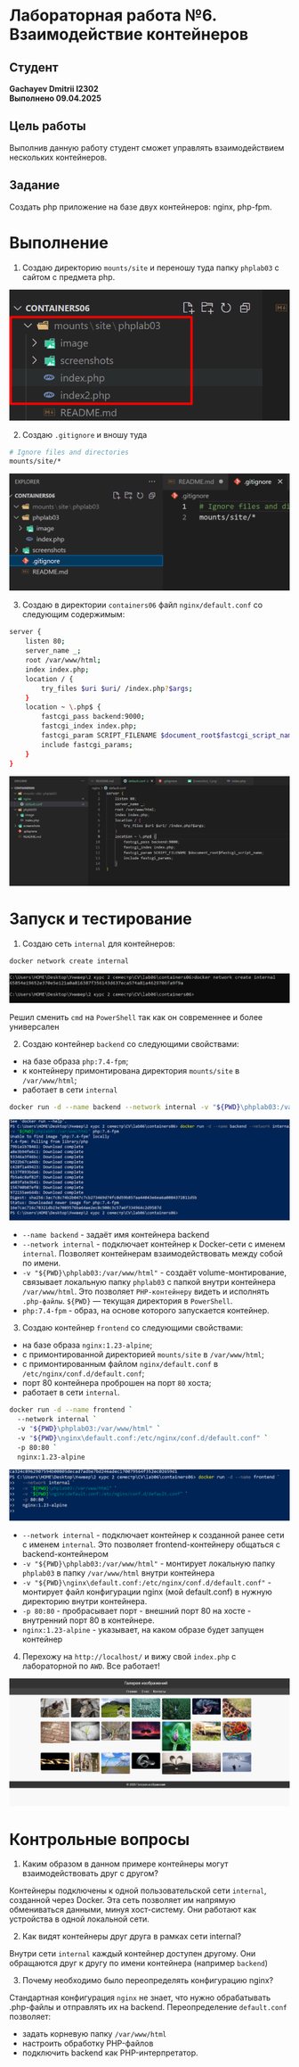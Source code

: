 # Лабораторная работа №6. Взаимодействие контейнеров

## Студент
**Gachayev Dmitrii I2302**  
**Выполнено 09.04.2025**  

## Цель работы
Выполнив данную работу студент сможет управлять взаимодействием нескольких контейнеров.
## Задание
Создать php приложение на базе двух контейнеров: nginx, php-fpm.
# Выполнение
1. Создаю директорию `mounts/site` и переношу туда папку `phplab03` с сайтом с предмета php. 

![image](screenshots/Screenshot_1.png)

2. Создаю `.gitignore` и вношу туда 

```bash
# Ignore files and directories
mounts/site/*
```

![image](screenshots/Screenshot_2.png)

3. Создаю в директории `containers06` файл `nginx/default.conf` со следующим содержимым:

```bash
server {
    listen 80;
    server_name _;
    root /var/www/html;
    index index.php;
    location / {
        try_files $uri $uri/ /index.php?$args;
    }
    location ~ \.php$ {
        fastcgi_pass backend:9000;
        fastcgi_index index.php;
        fastcgi_param SCRIPT_FILENAME $document_root$fastcgi_script_name;
        include fastcgi_params;
    }
}
```

![image](screenshots/Screenshot_3.png)

# Запуск и тестирование

1. Создаю сеть `internal` для контейнеров:

```bash
docker network create internal
```

![image](screenshots/Screenshot_4.png)

Решил сменить `cmd` на `PowerShell` так как он современнее и более универсален

2. Создаю контейнер `backend` со следующими свойствами:

- на базе образа `php:7.4-fpm`;
- к контейнеру примонтирована директория `mounts/site` в `/var/www/html`;
- работает в сети `internal`

```bash
docker run -d --name backend --network internal -v "${PWD}\phplab03:/var/www/html" php:7.4-fpm
```

![image](screenshots/Screenshot_5.png)

- `--name backend` - задаёт имя контейнера backend
- `--network internal` - подключает контейнер к Docker-сети с именем `internal`. Позволяет контейнерам взаимодействовать между собой по имени.
- `-v "${PWD}\phplab03:/var/www/html"` - создаёт volume-монтирование, связывает локальную папку `phplab03` с папкой внутри контейнера `/var/www/html`. Это позволяет `PHP-контейнеру` видеть и исполнять `.php-файлы`.
`${PWD}` — текущая директория в `PowerShell`.
- `php:7.4-fpm` - образ, на основе которого запускается контейнер.

3. Создаю контейнер `frontend` со следующими свойствами:

- на базе образа `nginx:1.23-alpine`;
- с примонтированной директорией `mounts/site` в `/var/www/html`;
- с примонтированным файлом `nginx/default.conf` в `/etc/nginx/conf.d/default.conf`;
- порт 80 контейнера проброшен на порт `80` хоста;
- работает в сети `internal`.

```bash
docker run -d --name frontend `
  --network internal `
  -v "${PWD}\phplab03:/var/www/html" `
  -v "${PWD}\nginx\default.conf:/etc/nginx/conf.d/default.conf" `
  -p 80:80 `
  nginx:1.23-alpine
```

![image](screenshots/Screenshot_7.png)

- `--network internal` - подключает контейнер к созданной ранее сети с именем `internal`. Это позволяет frontend-контейнеру общаться с backend-контейнером
- `-v "${PWD}\phplab03:/var/www/html"` - монтирует локальную папку `phplab03` в папку `/var/www/html` внутри контейнера
- `-v "${PWD}\nginx\default.conf:/etc/nginx/conf.d/default.conf"` - монтирует файл конфигурации nginx (мой default.conf) в нужную директорию внутри контейнера.
- `-p 80:80` - пробрасывает порт - внешний порт 80 на хосте - внутренний порт 80 в контейнере.
- `nginx:1.23-alpine` - указывает, на каком образе будет запущен контейнер

4. Перехожу на `http://localhost/` и вижу свой `index.php` с лабораторной по `AWD`. Все работает! 

![image](screenshots/Screenshot_6.png)

# Контрольные вопросы

1. Каким образом в данном примере контейнеры могут взаимодействовать друг с другом?

Контейнеры подключены к одной пользовательской сети `internal`, созданной через Docker. Эта сеть позволяет им напрямую обмениваться данными, минуя хост-систему. Они работают как устройства в одной локальной сети.

2. Как видят контейнеры друг друга в рамках сети internal?

Внутри сети `internal` каждый контейнер доступен другому. Они обращаются друг к другу по имени контейнера (например `backend`)

3. Почему необходимо было переопределять конфигурацию nginx?

Стандартная конфигурация `nginx` не знает, что нужно обрабатывать .php-файлы и отправлять их на backend.
Переопределение `default.conf` позволяет:

- задать корневую папку `/var/www/html`
- настроить обработку PHP-файлов
- подключить backend как PHP-интерпретатор.